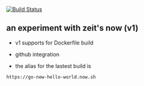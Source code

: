 [![Build Status](https://travis-ci.org/alext234/go-now-hello-world.svg?branch=master)](https://travis-ci.org/alext234/go-now-hello-world)

## an experiment with zeit's now (v1)

- v1 supports for Dockerfile build

- github integration

- the alias for the lastest build is 

`https://go-now-hello-world.now.sh`
